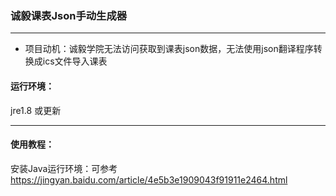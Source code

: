### 诚毅课表Json手动生成器

---

* 项目动机：诚毅学院无法访问获取到课表json数据，无法使用json翻译程序转换成ics文件导入课表

#### 运行环境：

jre1.8 或更新

---

#### 使用教程：

安装Java运行环境：可参考 https://jingyan.baidu.com/article/4e5b3e1909043f91911e2464.html



